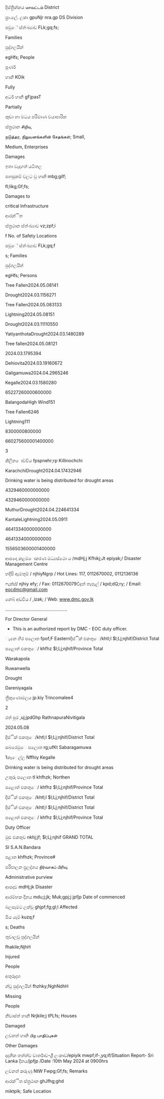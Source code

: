 දිස්ත්‍රික්කය மாவட்டம் District

ප්‍රා.ලේ. ලකා gpuNjr nra.gp DS Division

පවුේ ස්ත්‍ංඛ්‍යාව FLk;gq;fs;

Families

පුද්ගලයින්

egHfs; People

පූර්ණ

හානි KOik

Fully

අර්ධ හානි gFjpasT

Partially

කුඩා හා මධය පරිමාණ වයාපාරික

ස්ත්‍රථාන சிறிய,

நடுத்தர, நிறுவனங்களின் சேதங்கள்; Small,

Medium, Enterprises

Damages

ඉතා වැදගත් යටිතල

පහසුකම් වලට වූ හානි mbg;gilf;

fl;likg;Gf;fs;

Damages to

critical Infrastructure

ආරක්ිත

ස්ත්‍රථාන ස්ත්‍ංඛ්‍යාව vz;zpf;i

f No. of Safety Locations

පවුේ ස්ත්‍ංඛ්‍යාව FLk;gq;f

s; Families

පුද්ගලයින්

egHfs; Persons

Tree Fallen2024.05.08141

Drought2024.03.1156271

Tree Fallen2024.05.083133

Lightning2024.05.08151

Drought2024.03.11110550

YatiyanthotaDrought2024.03.1480289

Tree fallen2024.05.08121

2024.03.1795394

Dehiovita2024.03.19160672

Galigamuwa2024.04.2965246

Kegalle2024.03.1580280

65227260000600000

BalangodaHigh Wind151

Tree Fallen6246

Lightning111

8300000800000

660275600001400000

3

කිලින ොච්චිය fpspnehr;rp Killinochchi

KarachchiDrought2024.04.17432946

Drinking water is being distributed for drought areas

4329460000000000

4329460000000000

MuthurDrought2024.04.224641334

KantaleLightning2024.05.0911

46413340000000000

46413340000000000

1556503600001400000

ආපදො කළම ොකරණ මධ්‍යස්ථො ය /mdHj;j Kfhikj;Jt epiyak;/ Disaster Management Centre

හදිසි ඇමතුම් / njhiyNgrp / Hot Lines: 117, 0112670002, 0112136136

ෆැක්ස්/ njhiy efy; / Fax: 0112670079විදුත් තැපැල් / kpd;dQ;ry; / Email: eocdmc@gmail.com

නෙබ් අඩවිය / ,izak; / Web: www.dmc.gov.lk

…..............................................

For Director General

* This is an authorized report by DMC - EOC duty officer.

ැනෙ හිර පලොත fpof;F Easternදිස්ික් එකතුෙ/khtl;l $l;Lj;njhif/District Total

පළොත් ඵකතුෙ/ khfhz $l;Lj;njhif/Province Total

Warakapola

Ruwanwella

Drought

Dareniyagala

ත්‍රීකුණොමලය jp.kiy Trincomalee4

2

රත් පුර ,uj;jpdGhp RathnapuraNivitigala

2024.05.08

දිස්ික් එකතුෙ/khtl;l $l;Lj;njhif/District Total

සබරෙමුෙ පලොත rg;ufKt Sabaragamuwa

1කෑෙල්ල Nffhiy Kegalle

Drinking water is being distributed for drought areas

උතුරු පලොත tl khfhzk; Northen

පළොත් ඵකතුෙ/ khfhz $l;Lj;njhif/Province Total

දිස්ික් එකතුෙ/khtl;l $l;Lj;njhif/District Total

දිස්ික් එකතුෙ/khtl;l $l;Lj;njhif/District Total

පළොත් ඵකතුෙ/ khfhz $l;Lj;njhif/Province Total

Duty Officer

මුළු එකතුව nkhj;jf; $l;Lj;njhif GRAND TOTAL

SI S.A.N.Bandara

පළාත khfhzk; Province#

පරිපාලන ප්‍රලද්ශය நிர்வாகப் பிரிவு

Administrative purview

ආපදාව mdHj;jk Disaster

ආරම්භක දිනය mdu;j;jk; Muk;gpj;j jpfjp Date of commenced

බලපෑමට ලක්වු ghjpf;fg;gl;l Affected

මිය යෑම් kuzq;f

s; Deaths

තුවාලවු පුද්ගලයින්

fhakile;NjhH

Injured

People

අතුරුදහ

න්වූ පුද්ගලයින් fhzhky;NghNdhH

Missing

People

නිවාස්ත්‍ හානි Nrjkile;j tPLfs; Houses

Damaged

ලවනත් හානි பிற பாதிப்புகள்

Other Damages

දදනික තත්ත්ව වාර්තාව-ශ්‍රී ලංකාව/epiyik mwpf;if-,yq;if/Situation Report- Sri Lanka දිනය/jpfjp /Date :10th May 2024 at 0900hrs

ලවනත් කරුණු NtW Fwpg;Gf;fs; Remarks

ආරක්ිත ස්ත්‍රථාන ghJfhg;ghd

miktplk; Safe Location